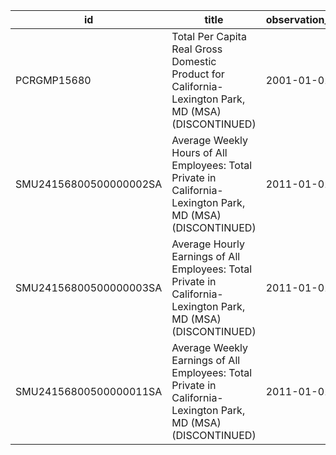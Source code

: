 | id                     | title                                                                                                         | observation_start   | observation_end   |
|------------------------|---------------------------------------------------------------------------------------------------------------|---------------------|-------------------|
| PCRGMP15680            | Total Per Capita Real Gross Domestic Product for California-Lexington Park, MD (MSA) (DISCONTINUED)           | 2001-01-01          | 2017-01-01        |
| SMU24156800500000002SA | Average Weekly Hours of All Employees: Total Private in California-Lexington Park, MD (MSA) (DISCONTINUED)    | 2011-01-01          | 2022-03-01        |
| SMU24156800500000003SA | Average Hourly Earnings of All Employees: Total Private in California-Lexington Park, MD (MSA) (DISCONTINUED) | 2011-01-01          | 2022-03-01        |
| SMU24156800500000011SA | Average Weekly Earnings of All Employees: Total Private in California-Lexington Park, MD (MSA) (DISCONTINUED) | 2011-01-01          | 2022-03-01        |